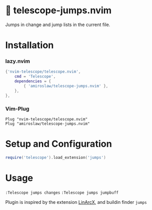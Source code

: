 # :telescope: telescope-jumps.nvim
Jumps in change and jump lists in the current file.

# Installation

### lazy.nvim
```lua
{'nvim-telescope/telescope.nvim',
    cmd = 'Telescope',
    dependencies = {
        { 'amiroslaw/telescope-jumps.nvim' },
    },
},
```

### Vim-Plug

```viml
Plug "nvim-telescope/telescope.nvim"
Plug "amiroslaw/telescope-jumps.nvim"
```

# Setup and Configuration

```lua
require('telescope').load_extension('jumps')
```

# Usage
`:Telescope jumps changes`
`:Telescope jumps jumpbuff`

Plugin is inspired by the extension [LinArcX](https://github.com/LinArcX/telescope-jumps.nvim), and buildin finder `jumps`
